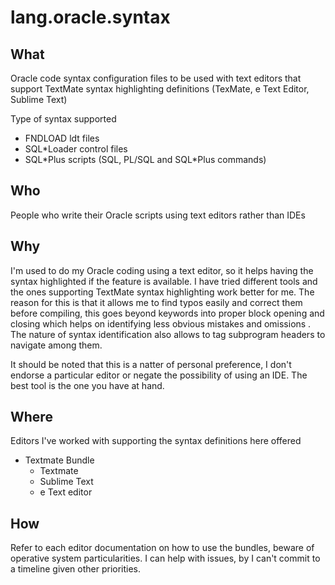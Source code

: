 lang.oracle.syntax
==================

What
----
Oracle code syntax configuration files to be used with text editors that support TextMate syntax highlighting definitions (TexMate, e Text Editor, Sublime Text)

Type of syntax supported

- FNDLOAD ldt files
- SQL*Loader control files
- SQL\*Plus scripts (SQL, PL/SQL and SQL*Plus commands)

Who
---
People who write their Oracle scripts using text editors rather than IDEs

Why
---
I'm used to do my Oracle coding using a text editor, so it helps having the syntax highlighted if the feature is available. I have tried different tools and the ones supporting TextMate syntax highlighting work better for me. The reason for this is that it allows me to find typos easily and correct them before compiling, this goes beyond keywords into proper block opening and closing which helps on identifying less obvious mistakes and omissions . The nature of syntax identification also allows to tag subprogram headers to navigate among them.

It should be noted that this is a natter of personal preference, I don't endorse a particular editor or negate the possibility of using an IDE. The best tool is the one you have at hand.

Where
-----
Editors I've worked with supporting the syntax definitions here offered

+ Textmate Bundle
  - Textmate
  - Sublime Text
  - e Text editor

How
---
Refer to each editor documentation on how to use the bundles, beware of operative system particularities. I can help with issues, by I can't commit to a timeline given other priorities.
